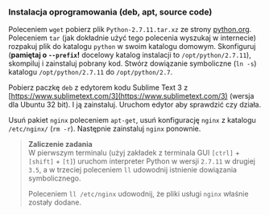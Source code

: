 ### Instalacja oprogramowania (deb, apt, source code)

Poleceniem `wget` pobierz plik `Python-2.7.11.tar.xz` ze strony [python.org](http://www.python.org). 
Poleceniem `tar` (jak dokładnie użyć tego polecenia wyszukaj w internecie) rozpakuj plik do katalogu `python` w swoim katalogu domowym. Skonfiguruj (**pamiętaj o `--prefix`!** docelowy katalog instalacji to `/opt/python/2.7.11`), skompiluj i zainstaluj pobrany kod. Stwórz dowiązanie symboliczne (`ln -s`) katalogu `/opt/python/2.7.11` do `/opt/python/2.7`. 

Pobierz paczkę `deb` z edytorem kodu Sublime Text 3 z [https://www.sublimetext.com/3](https://www.sublimetext.com/3) (wersja dla Ubuntu 32 bit). I ją zainstaluj. Uruchom edytor aby sprawdzić czy działa.

Usuń pakiet `nginx` poleceniem `apt-get`, usuń konfigurację `nginx` z katalogu `/etc/nginx/` (`rm -r`). Następnie zainstaluj `nginx` ponownie.

> **Zaliczenie zadania**  
> W pierwszym terminalu (użyj zakładek z terminala GUI `[ctrl]` + `[shift]` + `[t]`) uruchom interpreter Python w wersji `2.7.11` w drugiej `3.5`, a w trzeciej poleceniem `ll` udowodnij istnienie dowiązania symbolicznego. 
> 
> Poleceniem `ll /etc/nginx` udowodnij, że pliki usługi `nginx` właśnie zostały dodane.

